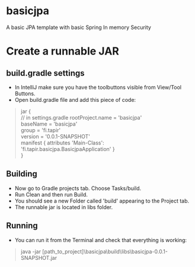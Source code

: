 # basicjpa
A basic JPA template with basic Spring In memory Security

# Create a runnable JAR 

## build.gradle settings
* In IntelliJ make sure you have the toolbuttons visible from View/Tool Buttons. 
* Open build.gradle file and add this piece of code:
         
>jar {    
>	// in settings.gradle rootProject.name = 'basicjpa'    
>	baseName = 'basicjpa'    
>	group    = 'fi.tapir'    
>	version  = '0.0.1-SNAPSHOT'     
>	manifest { attributes 'Main-Class': 'fi.tapir.basicjpa.BasicjpaApplication' }     
>}    

## Building
* Now go to Gradle projects tab. Choose Tasks/build. 
* Run Clean and then run Build. 
* You should see a new Folder called 'build' appearing to the Project tab. 
* The runnable jar is located in libs folder. 

## Running
* You can run it from the Terminal and check that everything is working:          
> java -jar [path_to_project]\basicjpa\build\libs\basicjpa-0.0.1-SNAPSHOT.jar
